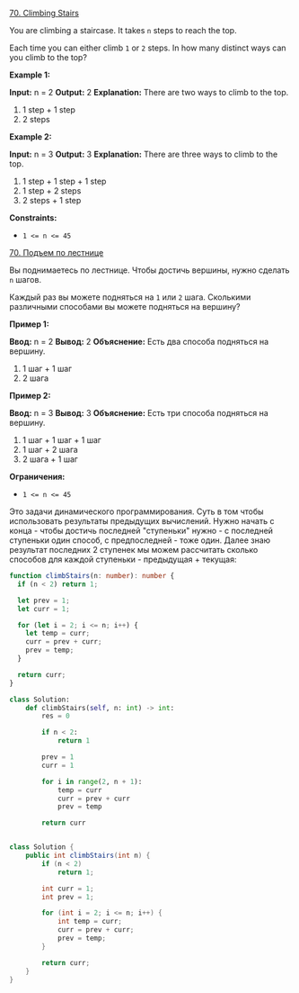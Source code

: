 [70. Climbing Stairs](https://leetcode.com/problems/climbing-stairs/)

You are climbing a staircase. It takes `n` steps to reach the top.

Each time you can either climb `1` or `2` steps. In how many distinct ways can you climb to the top?

**Example 1:**

**Input:** n = 2
**Output:** 2
**Explanation:** There are two ways to climb to the top.

1. 1 step + 1 step
2. 2 steps

**Example 2:**

**Input:** n = 3
**Output:** 3
**Explanation:** There are three ways to climb to the top.

1. 1 step + 1 step + 1 step
2. 1 step + 2 steps
3. 2 steps + 1 step

**Constraints:**

- `1 <= n <= 45`

[70. Подъем по лестнице](https://leetcode.com/problems/climbing-stairs/)

Вы поднимаетесь по лестнице. Чтобы достичь вершины, нужно сделать `n` шагов.

Каждый раз вы можете подняться на `1` или `2` шага. Сколькими различными способами вы можете подняться на вершину?

**Пример 1:**

**Ввод:** n = 2
**Вывод:** 2
**Объяснение:** Есть два способа подняться на вершину.

1. 1 шаг + 1 шаг
2. 2 шага

**Пример 2:**

**Ввод:** n = 3
**Вывод:** 3
**Объяснение:** Есть три способа подняться на вершину.

1. 1 шаг + 1 шаг + 1 шаг
2. 1 шаг + 2 шага
3. 2 шага + 1 шаг

**Ограничения:**

- `1 <= n <= 45`

Это задачи динамического программирования. Суть в том чтобы использовать результаты предыдущих вычислений. Нужно начать с конца - чтобы достичь последней "ступеньки" нужно - с последней ступеньки один способ, с предпоследней - тоже один. Далее знаю результат последних 2 ступенек мы можем рассчитать сколько способов для каждой ступеньки - предыдущая + текущая:

```typescript
function climbStairs(n: number): number {
  if (n < 2) return 1;

  let prev = 1;
  let curr = 1;

  for (let i = 2; i <= n; i++) {
    let temp = curr;
    curr = prev + curr;
    prev = temp;
  }

  return curr;
}
```

```python
class Solution:
    def climbStairs(self, n: int) -> int:
        res = 0

        if n < 2:
            return 1

        prev = 1
        curr = 1

        for i in range(2, n + 1):
            temp = curr
            curr = prev + curr
            prev = temp

        return curr
```

```java

class Solution {
    public int climbStairs(int n) {
        if (n < 2)
            return 1;

        int curr = 1;
        int prev = 1;

        for (int i = 2; i <= n; i++) {
            int temp = curr;
            curr = prev + curr;
            prev = temp;
        }

        return curr;
    }
}

```
